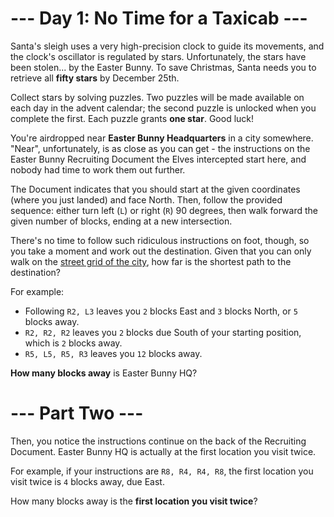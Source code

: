 # --- Day 1: No Time for a Taxicab ---
Santa's sleigh uses a very high-precision clock to guide its movements, and the clock's oscillator is regulated by
stars. Unfortunately, the stars have been stolen... by the Easter Bunny.  To save Christmas, Santa needs you to retrieve
all __fifty stars__ by December 25th.

Collect stars by solving puzzles.  Two puzzles will be made available on each day in the advent calendar; the second
puzzle is unlocked when you complete the first.  Each puzzle grants __one star__. Good luck!

You're airdropped near __Easter Bunny Headquarters__ in a city somewhere.  "Near", unfortunately, is as close as you can
get - the instructions on the Easter Bunny Recruiting Document the Elves intercepted start here, and nobody had time to
work them out further.

The Document indicates that you should start at the given coordinates (where you just landed) and face North.  Then,
follow the provided sequence: either turn left (```L```) or right (```R```) 90 degrees, then walk forward the given
number of blocks, ending at a new intersection.

There's no time to follow such ridiculous instructions on foot, though, so you take a moment and work out the
destination.  Given that you can only walk on the [street grid of the
city](https://en.wikipedia.org/wiki/Taxicab_geometry), how far is the shortest path to the destination?

For example:

- Following ```R2, L3``` leaves you ```2``` blocks East and ```3``` blocks North, or ```5``` blocks away.
- ```R2, R2, R2``` leaves you ```2``` blocks due South of your starting position, which is ```2``` blocks away.
- ```R5, L5, R5, R3``` leaves you ```12``` blocks away.

__How many blocks away__ is Easter Bunny HQ?

# --- Part Two ---
Then, you notice the instructions continue on the back of the Recruiting Document.  Easter Bunny HQ is actually at the
first location you visit twice.

For example, if your instructions are ```R8, R4, R4, R8```, the first location you visit twice is ```4``` blocks away,
due East.

How many blocks away is the __first location you visit twice__?
